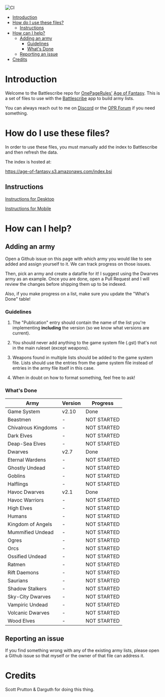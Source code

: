![CI](https://github.com/sprutton1/GrimdarkFutureBattlescribe/workflows/CI/badge.svg?branch=master)

<!-- TOC -->
- [Introduction](#introduction) 
- [How do I use these files?](#how-do-i-use-these-files)
   - [Instructions](#instructions)
- [How can I help?](#how-can-i-help)
   - [Adding an army](#adding-an-army)
      - [Guidelines](#guidelines)
      - [What's Done](#whats-done)
   - [Reporting an issue](#reporting-an-issue)
- [Credits](#credits)
<!-- /TOC -->

# Introduction

Welcome to the Battlescribe repo for [OnePageRules'](https://onepagerules.com/)
[Age of Fantasy](https://onepagerules.com/portfolio/age-of-fantasy/). This is
a set of files to use with the [Battlescribe](https://battlescribe.net/) app to
build army lists.

You can always reach out to me on
[Discord](https://discordapp.com/channels/610199287346888743/610199287346888746)
or the [OPR Forum](http://forum.onepagerules.com/) if you need something.

# How do I use these files?

In order to use these files, you must manually add the index to Battlescribe and
then refresh the data.

The index is hosted at:

https://age-of-fantasy.s3.amazonaws.com/index.bsi

## Instructions

[Instructions for Desktop](./desktop.md)

[Instructions for Mobile](./mobile.md)

# How can I help?

## Adding an army

Open a Github issue on this page with which army you would like to see added and
assign yourself to it. We can track progress on those issues.

Then, pick an army and create a datafile for it! I suggest using the Dwarves army as an example. Once you are done, open a Pull Request and I will
review the changes before shipping them up to be indexed.

Also, if you make progress on a list, make sure you update the "What's Done"
table!

### Guidelines

1. The "Publication" entry should contain the name of the list you're
   implementing **including** the version (so we know what versions are
   current).

2. You should never add anything to the game system file (.gst) that's not in
   the main ruleset (except weapons).

3. Weapons found in multiple lists should be added to the game system file.
   Lists should use the entries from the game system file instead of entries in
   the army file itself in this case.

4. When in doubt on how to format something, feel free to ask!

### What's Done

| Army | Version | Progress |
|---|---|---|
|Game System|v2.10|Done|
|Beastmen|-|NOT STARTED|
|Chivalrous Kingdoms|-|NOT STARTED|
|Dark Elves|-|NOT STARTED|
|Deap-Sea Elves|-|NOT STARTED|
|Dwarves|v2.7|Done|
|Eternal Wardens|-|NOT STARTED|
|Ghostly Undead|-|NOT STARTED|
|Goblins|-|NOT STARTED|
|Halflings|-|NOT STARTED|
|Havoc Dwarves|v2.1|Done|
|Havoc Warriors|-|NOT STARTED|
|High Elves|-|NOT STARTED|
|Humans|-|NOT STARTED|
|Kingdom of Angels|-|NOT STARTED|
|Mummified Undead|-|NOT STARTED|
|Ogres|-|NOT STARTED|
|Orcs|-|NOT STARTED|
|Ossified Undead|-|NOT STARTED|
|Ratmen|-|NOT STARTED|
|Rift Daemons|-|NOT STARTED|
|Saurians|-|NOT STARTED|
|Shadow Stalkers|-|NOT STARTED|
|Sky-City Dwarves|-|NOT STARTED|
|Vampiric Undead|-|NOT STARTED|
|Volcanic Dwarves|-|NOT STARTED|
|Wood Elves|-|NOT STARTED|

## Reporting an issue

If you find something wrong with any of the existing army lists, please open a
Github issue so that myself or the owner of that file can address it.

# Credits

Scott Prutton & Darguth for doing this thing.